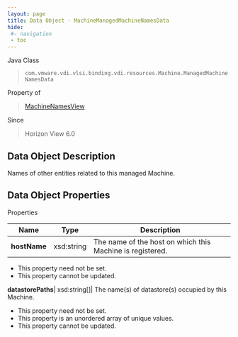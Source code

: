 ```yaml
---
layout: page
title: Data Object - MachineManagedMachineNamesData
hide:
 #- navigation
 - toc
---
```






Java Class  
> `com.vmware.vdi.vlsi.binding.vdi.resources.Machine.ManagedMachineNamesData`

Property of  
> [MachineNamesView](vdi.resources.Machine.MachineNamesView.md#field_detail)

Since  
> Horizon View 6.0


## Data Object Description 

Names of other entities related to this managed Machine. 

## Data Object Properties

Properties

Name |  Type |  Description   
---|---|---  
**hostName**|  xsd:string|  The name of the host on which this Machine is registered.   


 * This property need not be set.
 * This property cannot be updated.

  
**datastorePaths**|  xsd:string[]|  The name(s) of datastore(s) occupied by this Machine.   


 * This property need not be set.
  * This property is an unordered array of unique values.
 * This property cannot be updated.

  
  

  
